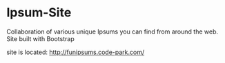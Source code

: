 # Ipsum-Site
Collaboration of various unique Ipsums you can find from around the web.
Site built with Bootstrap

site is located: http://funipsums.code-park.com/

